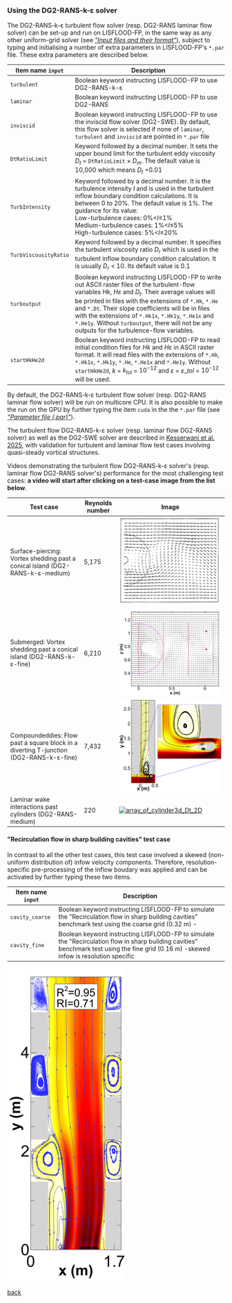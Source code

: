 ### Using the DG2-RANS-k-ε solver
The DG2-RANS-k-ε turbulent flow solver (resp. DG2-RANS laminar flow solver) can be set-up and run on LISFLOOD-FP, in the same way as any other uniform-grid solver (see [*"Input files and their format"*](/Merewether1.md)), subject to typing and initialising a number of extra parameters in LISFLOOD-FP's `*.par` file. These extra parameters are described below. 

| Item name `input`  | Description |
| --------- | ----------- |
|`turbulent`|Boolean keyword instructing LISFLOOD-FP to use DG2-RANS-k-ε|
|`laminar`|Boolean keyword instructing LISFLOOD-FP to use DG2-RANS|
|`inviscid`|Boolean keyword instructing LISFLOOD-FP to use the inviscid flow solver (DG2-SWE). By default, this flow solver is selected if none of `laminar`, `turbulent` and `inviscid` are pointed in `*.par` file|
|`DtRatioLimit`|Keyword followed by a decimal number. It sets the upper bound limit for the turbulent eddy viscosity $D_t$ = `DtRatioLimit` × $D_m$. The default value is 10,000 which means $D_t$ =0.01|
|`TurbIntensity`|Keyword followed by a decimal number. It is the turbulence intensity $I$ and is used in the turbulent inflow boundary condition calculations. It is between 0 to 20%. The default value is 1%. The guidance for its value: <br> Low-turbulence cases: 0%<*I*≤1% <br> Medium-turbulence cases: 1%<*I*≤5% <br> High-turbulence cases: 5%<*I*≤20%|
|`TurbViscousityRatio`|Keyword followed by a decimal number. It specifies the turbulent viscosity ratio $D_r$ which is used in the turbulent inflow boundary condition calculation. It is usually $D_r$ < 10. Its default value is 0.1|
|`turboutput`|Boolean keyword instructing LISFLOOD-FP to write out ASCII raster files of the turbulent-flow variables $Hk$, *H*$\varepsilon$ and $D_t$. Their average values will be printed in files with the extensions of `*.Hk`, `*.He` and `*.Dt`. Their slope coefficients will be in files with the extensions of `*.Hk1x`, `*.Hk1y`, `*.He1x` and `*.He1y`. Without `turboutput`, there will not be any outputs for the turbulence-flow variables. |
|`startHkHe2d`|Boolean keyword instructing LISFLOOD-FP to read initial condition files for *Hk* and *H*$\varepsilon$ in ASCII raster format. It will read files with the extensions of `*.Hk`, `*.Hk1x`, `*.Hk1y`, `*.He`, `*.He1x` and `*.He1y`. Without `startHkHe2d`, $k$ = $k_{tol}$ = $10^{-12}$ and $\varepsilon$ = $\varepsilon\_{tol}$ = $10^{-12}$ will be used.|

By default, the DG2-RANS-k-ε turbulent flow solver (resp. DG2-RANS laminar flow solver) will be run on multicore CPU. It is also possible to make the run on the GPU by further typing the item `cuda` in the the `*.par` file (see [*“Parameter file (.par)”*](/Merewether1-1.md)). 

The turbulent flow DG2-RANS-k-ε solver (resp. laminar flow DG2-RANS solver) as well as the DG2-SWE solver are described in [Kesserwani et al. 2025](https://drive.google.com/file/d/10vBjAtyXCKKlKn5mPoLgAsQEsK1qmpo2/view?usp=sharing), with validation for turbulent and laminar flow test cases involving quasi-steady vortical structures. 

Videos demonstrating the turbulent flow DG2-RANS-k-ε solver's (resp. laminar flow DG2-RANS solver's) performance for the most challenging test cases: **a video will start after clicking on a test-case image from the list below**.  

|Test case|Reynolds number|Image |
| --------- | ----------- | --------- | 
|Surface-piercing: Vortex shedding past a conical island (DG2-RANS-k-ε-medium)|5,175|[![conical_island](/Figures/Surface_Piercing.png)](https://youtu.be/W9M45fhOBFc?si=5TYCogjWjadT5ENW)|
|Submerged: Vortex shedding past a conical island (DG2-RANS-k-ε-fine) |6,210|[![conical_island](/Figures/DG_RANS_conical_island.png)](https://www.youtube.com/watch?v=PByxld06gU4)|
|Compoundeddies: Flow past a square block in a diverting T-junction (DG2-RANS-k-ε-fine)|7,432|[![T_junction](/Figures/DG_RANS_T_junction.png)](https://www.youtube.com/shorts/G43xtVfk_iU)|
|Laminar wake interactions past cylinders (DG2-RANS-medium)|220|[![array_of_cylinder3d_Dt_2D](/Figures/DG_RANS_array_of_cylinder3d_Dt_2D.png)](https://www.youtube.com/watch?v=JMv3jLEjzp4)|






#### "Recirculation flow in sharp building cavities" test case 
In contrast to all the other test cases, this test case involved a skewed (non-uniform distribution of) infow velocity components. Therefore, resolution-specific pre-processing of the inflow boudary was applied and can be activated by further typing these two items. 



| Item name `input`  | Description |
| --------- | ----------- |
|`cavity_coarse`|Boolean keyword instructing LISFLOOD-FP to simulate the "Recirculation flow in sharp building cavities" benchmark test using the coarse grid (0.32 m) -|
|`cavity_fine`|Boolean keyword instructing LISFLOOD-FP to simulate the "Recirculation flow in sharp building cavities" benchmark test using the fine grid (0.16 m) -skewed infow is resolution specific|


![Recirculation flow in sharp building cavities](/Figures/DG_RANS_Many_cavities.png)

[back](/LISFLOOD8.0.md)
